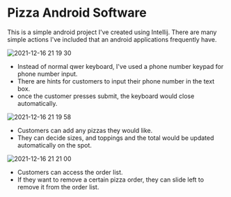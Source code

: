 # Pizza Android Software
This is a simple android project I've created using Intellij.
There are many simple actions I've included that an android applications frequently have.

![2021-12-16 21 19 30](https://user-images.githubusercontent.com/73158697/146494147-10419af7-cebf-45ad-a5dc-580141c60084.gif)
- Instead of normal qwer keyboard, I've used a phone number keypad for phone number input.
- There are hints for customers to input their phone number in the text box.
- once the customer presses submit, the keyboard would close automatically.

![2021-12-16 21 19 58](https://user-images.githubusercontent.com/73158697/146494350-82a16bf3-1a2d-4032-8116-b86a26c215a5.gif)
- Customers can add any pizzas they would like.
- They can decide sizes, and toppings and the total would be updated automatically on the spot.

![2021-12-16 21 21 00](https://user-images.githubusercontent.com/73158697/146494438-178e7f22-053a-4211-8d21-0c1397269733.gif)
- Customers can access the order list.
- If they want to remove a certain pizza order, they can slide left to remove it from the order list.
